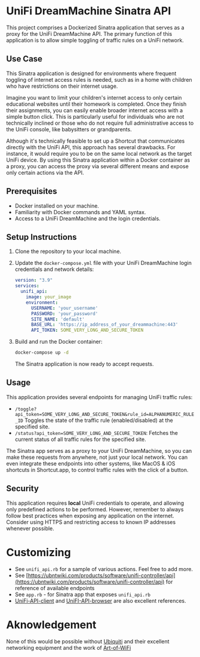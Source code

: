 # UniFi DreamMachine Sinatra API

This project comprises a Dockerized Sinatra application that serves as a proxy for the UniFi DreamMachine API. The primary function of this application is to allow simple toggling of traffic rules on a UniFi network. 

## Use Case

This Sinatra application is designed for environments where frequent toggling of internet access rules is needed, such as in a home with children who have restrictions on their internet usage. 

Imagine you want to limit your children's internet access to only certain educational websites until their homework is completed. Once they finish their assignments, you can easily enable broader internet access with a simple button click. This is particularly useful for individuals who are not technically inclined or those who do not require full administrative access to the UniFi console, like babysitters or grandparents.

Although it's technically feasible to set up a Shortcut that communicates directly with the UniFi API, this approach has several drawbacks. For instance, it would require you to be on the same local network as the target UniFi device. By using this Sinatra application within a Docker container as a proxy, you can access the proxy via several different means and expose only certain actions via the API.

## Prerequisites

- Docker installed on your machine.
- Familiarity with Docker commands and YAML syntax.
- Access to a UniFi DreamMachine and the login credentials.

## Setup Instructions

1. Clone the repository to your local machine.

2. Update the `docker-compose.yml` file with your UniFi DreamMachine login credentials and network details:

    ```yaml
    version: "3.9"
    services:
      unifi_api:
        image: your_image
        environment:
          USERNAME: 'your_username'
          PASSWORD: 'your_password'
          SITE_NAME: 'default'
          BASE_URL: 'https://ip_address_of_your_dreammachine:443'
          API_TOKEN: SOME_VERY_LONG_AND_SECURE_TOKEN
    ```

3. Build and run the Docker container:

    ```bash
    docker-compose up -d
    ```

    The Sinatra application is now ready to accept requests. 

## Usage

This application provides several endpoints for managing UniFi traffic rules:
- `/toggle?api_token=SOME_VERY_LONG_AND_SECURE_TOKEN&rule_id=ALPHANUMERIC_RULE_ID` Toggles the state of the traffic rule (enabled/disabled) at the specified site.
- `/status?api_token=SOME_VERY_LONG_AND_SECURE_TOKEN`: Fetches the current status of all traffic rules for the specified site.

The Sinatra app serves as a proxy to your UniFi DreamMachine, so you can make these requests from anywhere, not just your local network. You can even integrate these endpoints into other systems, like MacOS & iOS shortcuts in Shortcut.app, to control traffic rules with the click of a button.

## Security

This application requires **local** UniFi credentials to operate, and allowing only predefined actions to be performed. However, remember to always follow best practices when exposing any application on the internet. Consider using HTTPS and restricting access to known IP addresses whenever possible.

# Customizing
- See `unifi_api.rb` for a sample of various actions. Feel free to add more. 
- See [https://ubntwiki.com/products/software/unifi-controller/api](https://ubntwiki.com/products/software/unifi-controller/api) for reference of available endpoints
- See `app.rb` - for Sinatra app that exposes `unifi_api.rb`
- [UniFi-API-client](https://github.com/Art-of-WiFi/UniFi-API-client/) and [UniFI-API-browser](https://github.com/Art-of-WiFi/UniFi-API-browser) are also excellent references. 

# Aknowledgement

None of this would be possible without [Ubiquiti](https://store.ui.com/us/en/pro/category/all-unifi-gateway-consoles/products/udm) and their excellent networking equipment and the work of [Art-of-WiFi](https://artofwifi.net)
